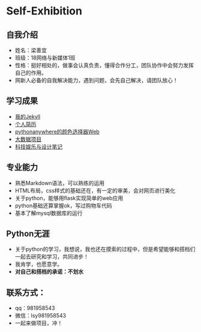 # Self-Exhibition
## 自我介绍
- 姓名：梁善宜
- 班级：18网络与新媒体1班
- 性格：挺好相处的，做事会认真负责，懂得合作分工，团队协作中会努力发挥自己的作用。
- 网新人必备的自我解决能力，遇到问题，会先自己解决，请团队放心！

## 学习成果
- [我的Jekyll](https://liangshanyi.gitee.io/liangshanyi/)
- [个人简历](https://liangshanyi.gitee.io/resume/)
- [pythonanywhere的颜色选择器Web](http://liangshanyi.pythonanywhere.com/entry)
- [大数据项目](http://xieic.gitee.io/dashuju/%E6%9C%9F%E6%9C%AB%E9%A1%B9%E7%9B%AE)
- [科技娱乐与设计笔记](https://liangshanyi.gitee.io/liangshanyi_/)

## 专业能力
- 熟悉Markdown语法，可以熟练的运用
- HTML布局，css样式的基础还在，有一定的审美，会对网页进行美化
- 关于python，能够用flask实现简单的web应用
- python基础还算掌握ok，写过购物车代码
- 基本了解mysql数据库的运行

## Python无涯
- 关于python的学习，我想说，我也还在摸索的过程中，但是希望能够和搭档们一起去研究和学习，共同进步！
- 我肯学，也愿意学。
- **对自己和搭档的承诺：不划水**

## 联系方式：
- qq：981958543
- 微信：lsy981958543
- 一起来做项目，冲！
